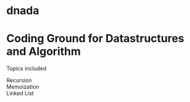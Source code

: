 # dnada

# Coding Ground for Datastructures and Algorithm
Topics included

Recursion<BR>
Memoization<BR>
Linked List<BR>
